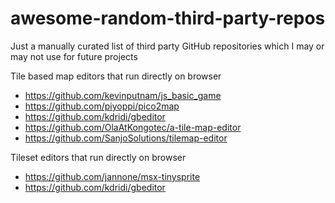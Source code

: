 # awesome-random-third-party-repos
Just a manually curated list of third party GitHub repositories which I may or may not use for future projects

Tile based map editors that run directly on browser
- https://github.com/kevinputnam/js_basic_game
- https://github.com/piyoppi/pico2map
- https://github.com/kdridi/gbeditor
- https://github.com/OlaAtKongotec/a-tile-map-editor
- https://github.com/SanjoSolutions/tilemap-editor

Tileset editors that run directly on browser
- https://github.com/jannone/msx-tinysprite
- https://github.com/kdridi/gbeditor
